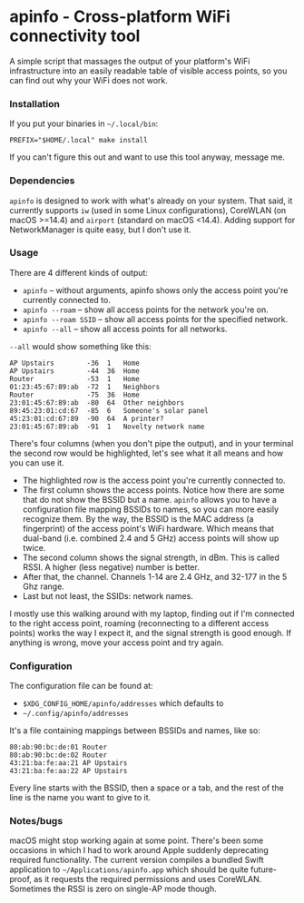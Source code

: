 # apinfo - Cross-platform WiFi connectivity tool

A simple script that massages the output of your platform's WiFi infrastructure
into an easily readable table of visible access points, so you can find out why
your WiFi does not work.

### Installation

If you put your binaries in `~/.local/bin`:

    PREFIX="$HOME/.local" make install

If you can't figure this out and want to use this tool anyway, message me.

### Dependencies

`apinfo` is designed to work with what's already on your system. That said, it
currently supports `iw` (used in some Linux configurations), CoreWLAN (on
macOS >=14.4) and `airport` (standard on macOS <14.4). Adding support for
NetworkManager is quite easy, but I don't use it.

### Usage

There are 4 different kinds of output:

- `apinfo` – without arguments, apinfo shows only the access point you're
  currently connected to.
- `apinfo --roam` – show all access points for the network you're on.
- `apinfo --roam SSID` – show all access points for the specified network.
- `apinfo --all` – show all access points for all networks.

`--all` would show something like this:

    AP Upstairs        -36  1   Home
    AP Upstairs        -44  36  Home
    Router             -53  1   Home
    01:23:45:67:89:ab  -72  1   Neighbors
    Router             -75  36  Home
    23:01:45:67:89:ab  -80  64  Other neighbors
    89:45:23:01:cd:67  -85  6   Someone's solar panel
    45:23:01:cd:67:89  -90  64  A printer?
    23:01:45:67:89:ab  -91  1   Novelty network name

There's four columns (when you don't pipe the output), and in your terminal the
second row would be highlighted, let's see what it all means and how you can
use it.

- The highlighted row is the access point you're currently connected to.
- The first column shows the access points. Notice how there are some that do
  not show the BSSID but a name. `apinfo` allows you to have a configuration
  file mapping BSSIDs to names, so you can more easily recognize them. By the
  way, the BSSID is the MAC address (a fingerprint) of the access point's WiFi
  hardware. Which means that dual-band (i.e. combined 2.4 and 5 GHz) access
  points will show up twice.
- The second column shows the signal strength, in dBm. This is called RSSI. A
  higher (less negative) number is better.
- After that, the channel. Channels 1-14 are 2.4 GHz, and 32-177 in the 5 Ghz
  range.
- Last but not least, the SSIDs: network names.

I mostly use this walking around with my laptop, finding out if I'm connected
to the right access point, roaming (reconnecting to a different access points)
works the way I expect it, and the signal strength is good enough. If anything
is wrong, move your access point and try again.

### Configuration

The configuration file can be found at:

- `$XDG_CONFIG_HOME/apinfo/addresses` which defaults to
- `~/.config/apinfo/addresses`

It's a file containing mappings between BSSIDs and names, like so:

    80:ab:90:bc:de:01 Router
    80:ab:90:bc:de:02 Router
    43:21:ba:fe:aa:21 AP Upstairs
    43:21:ba:fe:aa:22 AP Upstairs

Every line starts with the BSSID, then a space or a tab, and the rest of the
line is the name you want to give to it.

### Notes/bugs

macOS might stop working again at some point. There's been some occasions in
which I had to work around Apple suddenly deprecating required functionality.
The current version compiles a bundled Swift application to
`~/Applications/apinfo.app` which should be quite future-proof, as it requests
the required permissions and uses CoreWLAN. Sometimes the RSSI is zero on
single-AP mode though.
